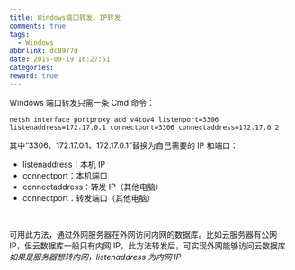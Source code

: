 ```yaml
---
title: Windows端口转发、IP转发
comments: true
tags:
  - Windows
abbrlink: dc8977d
date: 2019-09-19 16:27:51
categories:
reward: true
---
```


Windows 端口转发只需一条 Cmd 命令：

```
netsh interface portproxy add v4tov4 listenport=3306 listenaddress=172.17.0.1 connectport=3306 connectaddress=172.17.0.2
```

其中“3306、172.17.0.1、172.17.0.1”替换为自己需要的 IP 和端口：

<!--more-->

- listenaddress：本机 IP
- connectport：本机端口
- connectaddress：转发 IP（其他电脑）
- connectport：转发端口（其他电脑）

<br>

可用此方法，通过外网服务器在外网访问内网的数据库。比如云服务器有公网 IP，但云数据库一般只有内网 IP，此方法转发后，可实现外网能够访问云数据库
_如果是服务器想转内网，listenaddress 为内网 IP_
